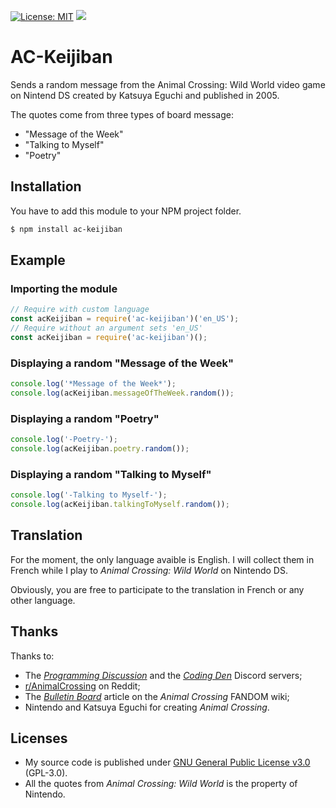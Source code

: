 [![License: MIT](https://img.shields.io/badge/License-MIT-yellow.svg)](https://opensource.org/licenses/MIT)
[![](https://img.shields.io/npm/v/ac-keijiban.svg)](https://www.npmjs.com/package/ac-keijiban)

# AC-Keijiban

Sends a random message from the Animal Crossing: Wild World video game on Nintend DS created by Katsuya Eguchi and published in 2005.

The quotes come from three types of board message:
- "Message of the Week"
- "Talking to Myself"
- "Poetry"

## Installation

You  have to add this module to your NPM project folder.

```bash
$ npm install ac-keijiban
```

## Example

### Importing the module

```js
// Require with custom language
const acKeijiban = require('ac-keijiban')('en_US');
// Require without an argument sets 'en_US'
const acKeijiban = require('ac-keijiban')();
```

### Displaying a random "Message of the Week"

```js
console.log('*Message of the Week*');
console.log(acKeijiban.messageOfTheWeek.random());
```

### Displaying a random "Poetry"

```js
console.log('-Poetry-');
console.log(acKeijiban.poetry.random());
```

### Displaying a random "Talking to Myself"

```js
console.log('-Talking to Myself-');
console.log(acKeijiban.talkingToMyself.random());
```

## Translation

For the moment, the only language avaible is English. I will collect them in French while I play to *Animal Crossing: Wild World* on Nintendo DS.

Obviously, you are free to participate to the translation in French or any other language.

## Thanks

Thanks to:
- The [*Programming Discussion*](https://progdisc.club) and the [*Coding Den*](https://discordapp.com/invite/code) Discord servers;
- [r/AnimalCrossing](https://www.reddit.com/r/AnimalCrossing) on Reddit;
- The [*Bulletin Board*](https://animalcrossing.fandom.com/wiki/Bulletin_Board) article on the *Animal Crossing* FANDOM wiki;
- Nintendo and Katsuya Eguchi for creating *Animal Crossing*.

## Licenses

- My source code is published under [GNU General Public License v3.0](https://github.com/Helmasaur/ac-keijiban/blob/master/LICENSE) (GPL-3.0).
- All the quotes from *Animal Crossing: Wild World* is the property of Nintendo.